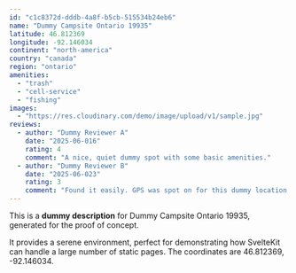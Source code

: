 ```yaml
---
id: "c1c8372d-dddb-4a8f-b5cb-515534b24eb6"
name: "Dummy Campsite Ontario 19935"
latitude: 46.812369
longitude: -92.146034
continent: "north-america"
country: "canada"
region: "ontario"
amenities:
  - "trash"
  - "cell-service"
  - "fishing"
images:
  - "https://res.cloudinary.com/demo/image/upload/v1/sample.jpg"
reviews:
  - author: "Dummy Reviewer A"
    date: "2025-06-016"
    rating: 4
    comment: "A nice, quiet dummy spot with some basic amenities."
  - author: "Dummy Reviewer B"
    date: "2025-06-023"
    rating: 3
    comment: "Found it easily. GPS was spot on for this dummy location."
---
```


This is a **dummy description** for Dummy Campsite Ontario 19935, generated for the proof of concept.

It provides a serene environment, perfect for demonstrating how SvelteKit can handle a large number of static pages. The coordinates are 46.812369, -92.146034.
